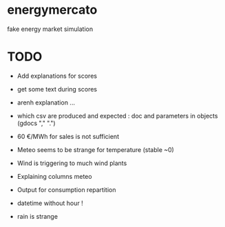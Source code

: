 # energymercato
fake energy market simulation




# TODO
- Add explanations for scores
- get some text during scores
- arenh explanation
...
- which csv are produced and expected : doc and parameters in objects (gdocs "," ".")

- 60 €/MWh for sales is not sufficient
- Meteo seems to be strange for temperature (stable ~0)
- Wind is triggering to much wind plants

- Explaining columns meteo
- Output for consumption repartition
- datetime without hour !
- rain is strange